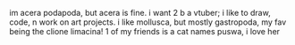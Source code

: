 im acera podapoda, but acera is fine.
i want 2 b a vtuber; i like to draw, code, n work on art projects.
i like mollusca, but mostly gastropoda, my fav being the clione limacina!
1 of my friends is a cat names puswa, i love her
